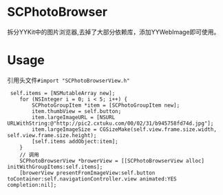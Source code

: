 # SCPhotoBrowser
拆分YYKit中的图片浏览器,去掉了大部分依赖库，添加YYWebImage即可使用。

# Usage
引用头文件`#import "SCPhotoBrowserView.h"`
```
 self.items = [NSMutableArray new];
    for (NSInteger i = 0; i < 5; i++) {
        SCPhotoGroupItem *item = [SCPhotoGroupItem new];
        item.thumbView = self.button;
        item.largeImageURL = [NSURL URLWithString:@"http://pic2.cxtuku.com/00/02/31/b945758fd74d.jpg"];
        item.largeImageSize = CGSizeMake(self.view.frame.size.width, self.view.frame.size.height);
        [self.items addObject:item];
    }
    // 调用
    SCPhotoBrowserView *browerView = [[SCPhotoBrowserView alloc] initWithGroupItems:self.items];
    [browerView presentFromImageView:self.button toContainer:self.navigationController.view animated:YES completion:nil];
```
    
